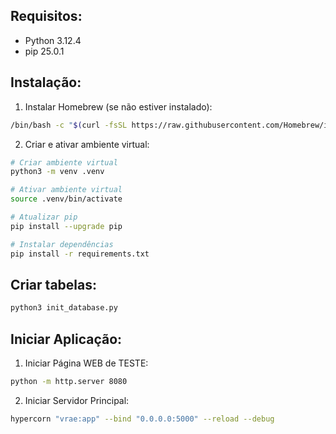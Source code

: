 ## Requisitos:

- Python 3.12.4
- pip 25.0.1

## Instalação:

1. Instalar Homebrew (se não estiver instalado):
```bash
/bin/bash -c "$(curl -fsSL https://raw.githubusercontent.com/Homebrew/install/HEAD/install.sh)"
```

2. Criar e ativar ambiente virtual:
```bash
# Criar ambiente virtual
python3 -m venv .venv

# Ativar ambiente virtual
source .venv/bin/activate

# Atualizar pip
pip install --upgrade pip

# Instalar dependências
pip install -r requirements.txt
```

## Criar tabelas:
```bash
python3 init_database.py
```

## Iniciar Aplicação:

1. Iniciar Página WEB de TESTE:
```bash
python -m http.server 8080
```

2. Iniciar Servidor Principal:
```bash
hypercorn "vrae:app" --bind "0.0.0.0:5000" --reload --debug
```